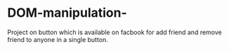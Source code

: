 # DOM-manipulation-
Project on button which is available on facbook for add friend  and remove friend to anyone in a single button.
 
